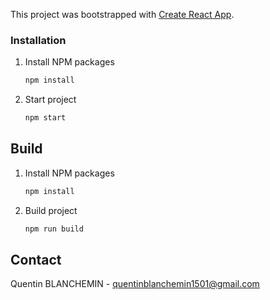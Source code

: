 This project was bootstrapped with [Create React App](https://github.com/facebook/create-react-app).

<!-- GETTING STARTED -->

### Installation

1. Install NPM packages
    ```sh
    npm install
    ```
2. Start project
    ```sh
    npm start
    ```

## Build

1. Install NPM packages
    ```sh
    npm install
    ```
2. Build project
    ```sh
    npm run build
    ```
    <!-- CONTACT -->

## Contact

Quentin BLANCHEMIN - quentinblanchemin1501@gmail.com
